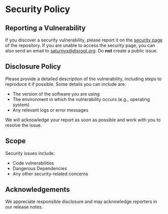 # Security Policy

## Reporting a Vulnerability

If you discover a security vulnerability, please report it on the
[security page](https://github.com/Saturnyx/curator/security) of the repository.
If you are unable to access the security page, you can also send an email to
<saturnyx@disroot.org>.
Do **not** create a public issue.

## Disclosure Policy

Please provide a detailed description of the vulnerability, including steps to
reproduce it if possible. Some details you can include are:

- The version of the software you are using
- The environment in which the vulnerability occurs (e.g., operating system)
- Any relevant logs or error messages

We will acknowledge your report as soon as possible and work with you to resolve
the issue.

## Scope

Security issues include:

- Code vulnerabilities
- Dangerous Dependencies
- Any other security-related concerns

## Acknowledgements

We appreciate responsible disclosure and may acknowledge reporters in our release notes.
